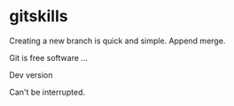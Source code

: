 # gitskills

Creating a new branch is quick and simple.
Append merge.

Git is free software ...

Dev version

Can't be interrupted.